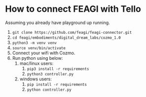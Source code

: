 # How to connect FEAGI with Tello
Assuming you already have playground up running.
1) `git clone https://github.com/feagi/feagi-connector.git`
2) `cd feagi/embodiments/digital_dream_labs/cozmo_1.0`
3) `python3 -m venv venv`
4) `source venv/bin/activate`
5) Connect your wifi with Cozmo.
6) Run python using below:
   1. mac/linux users:
      1. `pip3 install -r requirements`
      2. `python3 controller.py`
   2. windows users:
      1. `pip install -r requirements`
      2. `python controller.py`